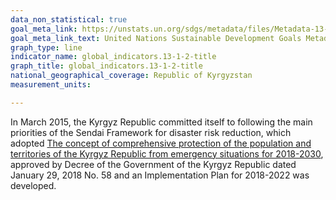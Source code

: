 ```yaml
---
data_non_statistical: true
goal_meta_link: https://unstats.un.org/sdgs/metadata/files/Metadata-13-01-02.pdf
goal_meta_link_text: United Nations Sustainable Development Goals Metadata (pdf 759kB)
graph_type: line
indicator_name: global_indicators.13-1-2-title
graph_title: global_indicators.13-1-2-title
national_geographical_coverage: Republic of Kyrgyzstan
measurement_units: 

---
```

In March 2015, the Kyrgyz Republic committed itself to following the main priorities of the Sendai Framework for
disaster risk reduction, which adopted [The concept of comprehensive protection of the population and territories of the Kyrgyz Republic from
emergency situations for 2018-2030](http://ru.mes.kg/category/other/koncepciya-zashhity-naseleniya-i-territorii-kr-ot-cs-2018-2030/),
approved by Decree of the Government of the Kyrgyz Republic dated January 29, 2018 No. 58 and an Implementation Plan for 2018-2022 was developed.
